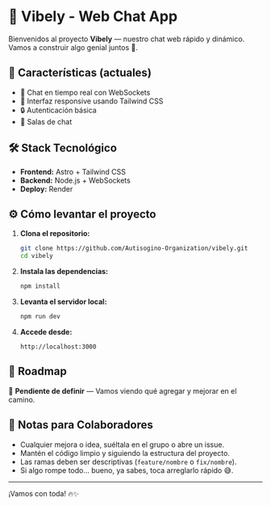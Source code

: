# 🎉 Vibely - Web Chat App  

Bienvenidos al proyecto **Vibely** — nuestro chat web rápido y dinámico. Vamos a construir algo genial juntos 💪.  

## 🚀 Características (actuales)  

- 💬 Chat en tiempo real con WebSockets  
- 🎨 Interfaz responsive usando Tailwind CSS  
- 🔒 Autenticación básica  
- 📲 Salas de chat  

## 🛠️ Stack Tecnológico  

- **Frontend:** Astro + Tailwind CSS  
- **Backend:** Node.js + WebSockets  
- **Deploy:** Render  

## ⚙️ Cómo levantar el proyecto  

1. **Clona el repositorio:**  
   ```bash
   git clone https://github.com/Autisogino-Organization/vibely.git
   cd vibely
   ```

2. **Instala las dependencias:**  
   ```bash
   npm install
   ```

3. **Levanta el servidor local:**  
   ```bash
   npm run dev
   ```

4. **Accede desde:**  
   ```
   http://localhost:3000
   ```

## 🎯 Roadmap  

🚧 **Pendiente de definir** — Vamos viendo qué agregar y mejorar en el camino.  

## 🧠 Notas para Colaboradores  

- Cualquier mejora o idea, suéltala en el grupo o abre un issue.  
- Mantén el código limpio y siguiendo la estructura del proyecto.  
- Las ramas deben ser descriptivas (`feature/nombre` o `fix/nombre`).  
- Si algo rompe todo... bueno, ya sabes, toca arreglarlo rápido 😅.  

---

¡Vamos con toda! 🔥✨  
